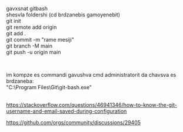gavxsnat gitbash <br>
shesvla foldershi (cd brdzanebis gamoyenebit)<br>
git init<br>
git remote add origin <repositoriss linki><br>
git add .<br>
git commit -m "rame mesiji"<br>
git branch -M main<br>
git push -u origin main<br>

<br>


im kompze es commandi gavushva cmd administratorit da chavsva es brdzaneba:<br>
"C:\Program Files\Git\git-bash.exe"<br>
<br>


https://stackoverflow.com/questions/46941346/how-to-know-the-git-username-and-email-saved-during-configuration<br>

https://github.com/orgs/community/discussions/29405 <br>
